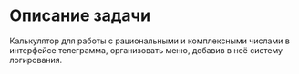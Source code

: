 # Описание задачи
Калькулятор для работы с рациональными и комплексными числами в интерфейсе телеграмма, организовать меню, добавив в неё систему логирования.
